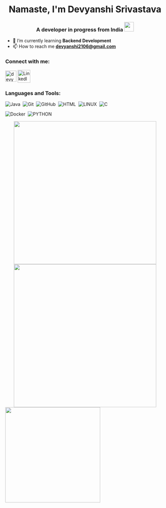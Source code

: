 <h1 align="center">Namaste, I'm Devyanshi Srivastava</h1>
<h3 align="center">A developer in progress from India <img src="https://cultofthepartyparrot.com/parrots/hd/laptop_parrot.gif" width="30" height="30"/> </h3>

- 🌱 I’m currently learning **Backend Development**
- 📫 How to reach me **devyanshi2106@gmail.com**

<h3 align="left"> Connect with me:</h3>
<p align="left"><a href="https://twitter.com/devyanshi_21" target="blank"><img align="center" src="https://upload.wikimedia.org/wikipedia/commons/4/4f/Twitter-logo.svg" alt="devyanshi_21" height="35" width="35" /></a> 
  <a href="https://www.linkedin.com/in/devyanshi-srivastava-19346a21a/" target="blank"><img align="center" src="https://cdn4.iconfinder.com/data/icons/neon-social-icons-set/256/social_media_icons_neon_set_256x256_0010_linkedin.png" alt="LinkedIn" height="40" width="40" /></a>


<!--a href="https://twitter.com/devyanshi_21" target="blank"><img align="center" src="https://raw.githubusercontent.com/rahuldkjain/github-profile-readme-generator/master/src/images/icons/Social/twitter.svg" alt="devyanshi_21" height="30" width="40" /></a>
<a href="https://linkedin.com/in/https://www.linkedin.com/in/devyanshi-srivastava-19346a21a/" target="blank"><img align="center" src="https://raw.githubusercontent.com/rahuldkjain/github-profile-readme-generator/master/src/images/icons/Social/linked-in-alt.svg" alt="https://www.linkedin.com/in/devyanshi-srivastava-19346a21a/" height="30" width="40" /></a>
<a href="https://stackoverflow.com/users/https://stackoverflow.com/users/19600648/devyanshi-srivastava" target="blank"><img align="center" src="https://raw.githubusercontent.com/rahuldkjain/github-profile-readme-generator/master/src/images/icons/Social/stack-overflow.svg" alt="https://stackoverflow.com/users/19600648/devyanshi-srivastava" height="30" width="40" /></a>
<!--<a href="https://instagram.com/devyanshi.21__" target="blank"><img align="center" src="https://raw.githubusercontent.com/rahuldkjain/github-profile-readme-generator/master/src/images/icons/Social/instagram.svg" alt="devyanshi.21__" height="30" width="40" /></a> -->
</p>

<h3 align="left">Languages and Tools:</h3>

![Java](https://img.shields.io/badge/JAVA-007396.svg?&style=flat&logo=java&logoColor=white)&nbsp;
![Git](https://img.shields.io/badge/GIT-%23F05033.svg?&style=flat&logo=git&logoColor=white)&nbsp;
![GitHub](https://img.shields.io/badge/GITHUB-%23121011.svg?&style=flat&logo=github&logoColor=white)&nbsp;
![HTML](https://img.shields.io/badge/HTML-E34F26.svg?&style=flat&logo=html5&logoColor=white)&nbsp;
![LINUX](https://img.shields.io/badge/LINUX-FCC624?style=flat-square&logo=linux&logoColor=black)&nbsp;
![C](https://img.shields.io/badge/C-00599C.svg?&style=flat&logo=c%2B%2B&logoColor=white)&nbsp;
<!-- ![Dart](https://img.shields.io/badge/DART-%230175C2.svg?&style=flat&logo=dart&logoColor=white) &nbsp;\
![Flutter](https://img.shields.io/badge/FLUTTER-02569B.svg?&style=flat&logo=flutter&logoColor=white) &nbsp; -->
![Docker](https://img.shields.io/badge/DOCKER-2496ED.svg?&style=flat&logo=docker&logoColor=white)&nbsp;
![PYTHON](https://img.shields.io/badge/-PYTHON-blue)


<div align="center">


  
<img width="450px" src="https://github-readme-stats.vercel.app/api?username=devyanshiiii21&show_icons=true&theme=nightowl"/>
  
<img width="450px" src="https://github-readme-streak-stats.herokuapp.com/?user=devyanshiiii21&theme=nightowl"/>
  
</div> 

<img height="300px"  align="center" src="https://activity-graph.herokuapp.com/graph?username=devyanshiiii21&theme=react-dark&hide_border=true&bg_color=00000000"/>


